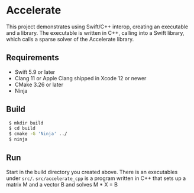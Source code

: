 # Accelerate

This project demonstrates using Swift/C++ interop, creating an executable and
a library. The executable is written in C++, calling into a Swift library,
which calls a sparse solver of the Accelerate library. 
## Requirements
 - Swift 5.9 or later
 - Clang 11 or Apple Clang shipped in Xcode 12 or newer
 - CMake 3.26 or later
 - Ninja

## Build

```sh
 $ mkdir build
 $ cd build
 $ cmake -G 'Ninja' ../
 $ ninja
```

## Run

Start in the build directory you created above. There is an executables under
`src/`. `src/accelerate_cpp` is a program written in C++ that sets up a matrix M
and a vector B and solves M * X = B

